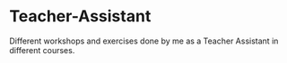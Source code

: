 # Teacher-Assistant
Different workshops and exercises done by me as a Teacher Assistant in different courses.
